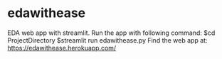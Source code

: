 # edawithease
EDA web app with streamlit.
Run the app with following command:
$cd ProjectDirectory
$streamlit run edawithease.py
Find the web app at: https://edawithease.herokuapp.com/
